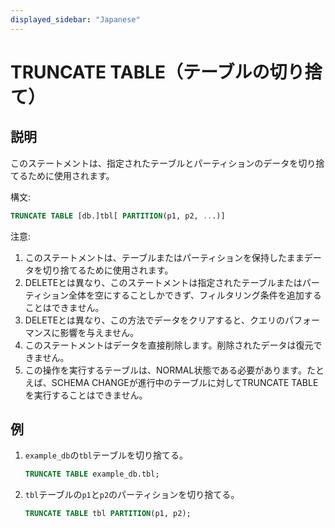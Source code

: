 ```yaml
---
displayed_sidebar: "Japanese"
---
```


# TRUNCATE TABLE（テーブルの切り捨て）

## 説明

このステートメントは、指定されたテーブルとパーティションのデータを切り捨てるために使用されます。

構文:

```sql
TRUNCATE TABLE [db.]tbl[ PARTITION(p1, p2, ...)]
```

注意:

1. このステートメントは、テーブルまたはパーティションを保持したままデータを切り捨てるために使用されます。
2. DELETEとは異なり、このステートメントは指定されたテーブルまたはパーティション全体を空にすることしかできず、フィルタリング条件を追加することはできません。
3. DELETEとは異なり、この方法でデータをクリアすると、クエリのパフォーマンスに影響を与えません。
4. このステートメントはデータを直接削除します。削除されたデータは復元できません。
5. この操作を実行するテーブルは、NORMAL状態である必要があります。たとえば、SCHEMA CHANGEが進行中のテーブルに対してTRUNCATE TABLEを実行することはできません。

## 例

1. `example_db`の`tbl`テーブルを切り捨てる。

    ```sql
    TRUNCATE TABLE example_db.tbl;
    ```

2. `tbl`テーブルの`p1`と`p2`のパーティションを切り捨てる。

    ```sql
    TRUNCATE TABLE tbl PARTITION(p1, p2);
    ```
